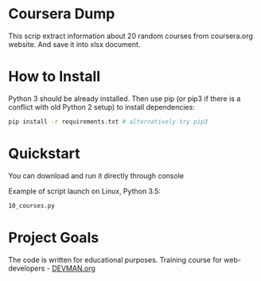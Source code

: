 # Coursera Dump

This scrip extract information about 20 random courses from coursera.org website. And save it into xlsx document.

# How to Install

Python 3 should be already installed. Then use pip (or pip3 if there is a conflict with old Python 2 setup) to install dependencies:

```bash
pip install -r requirements.txt # alternatively try pip3
```

# Quickstart

You can download and run it directly through console

Example of script launch on Linux, Python 3.5:

```bash
10_courses.py
```

# Project Goals

The code is written for educational purposes. Training course for web-developers - [DEVMAN.org](https://devman.org)
